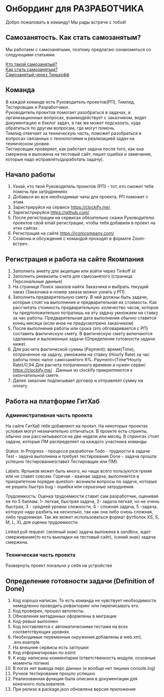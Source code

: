 # Онбординг для РАЗРАБОТЧИКА

Добро пожаловать в команду! Мы рады встрече с тобой!

## Самозанятость. Как стать самозанятым?

Мы работаем с самозанятыми, поэтому предлагаю ознакомиться со следующими статьями:

[Кто такой самозанятый?](https://npd.nalog.ru/)  
[Как стать самозанятым?](https://npd.nalog.ru/#start)  
[Самозанятый через Тинькофф](https://www.tinkoff.ru/bank/help/general/self-employed/work/start/)  


## Команда

В каждой команде есть Руководитель проектов(РП), Тимлид, Тестировщик и Разработчики.   
Руководитель проектов помогает разобраться в задачах, в организационных вопросах, взаимодействует с заказчиком, ведет документацию и бэклог задач, а так же может подсказать, куда обратиться по другим вопросам, где могут помочь.  
Тимлид отвечает за техническую часть, поможет разобраться в вопросах связанных с технологиями и реализацией задач на техническом уровне.  
Тестировщик проверяет, как работает задача после того, как она смержена и выложена на тестовый сайт, пишет ошибки и замечания, которые надо исправлять(доработать задачу).  

## Начало работы

1. Узнай, кто твой Руководитель проектов (РП) - тот, кто сможет тебе помочь при затруднениях
2. Добавься во все необходимые чаты для проекта, РП поможет с этим. 
3. Заристрируйся на сервисе https://clockify.me/ 
4. Зарегистрируйся https://github.com/
5. После регистрации на сервисах обязательно скажи Руководителю проектов свой email регистрации, чтобы тебя добавили в проект на этих сайтах.
6. Регистрация на сайте https://iconicompany.com/ 
7. Созвоны и обсуждения с командой проходят в формате Zoom-встреч.

## Регистрация и работа на сайте Якомпания

1. Заполнить анкету для акцепции или войти через Tinkoff id
2. Заполнить реквизиты счета для самозанятого (страница Персональные данные)
3. На странице Поиск заказов найти Заказчика и выбрать текущий заказ (Заказчика и номер заказа можно узнать у РП).
4. Заполнить предварительную смету. В ней должны быть задачи, которые стоят на выполнение и предварительная их стоимость. Как рассчитать стоимость предварительную: количество часов, которое ты предположительно потратишь на эту задачу умножаем на ставку за час работы. Предварительная дата выполнения обычно ставится конец месяца (если иное не предусмотрено заказчиком)
5. После выполнения работы или срока (это обговаривается с РП) составить фактическую смету. В фактическую смету включаются сделанные и выложенные задачи (Определение готовности задачи ниже). 
6. Для расчета фактической суммы (Payment): время(Time), потраченное на задачу, умножаем на ставку (Hourly Rate) за час работы плюс налог самозанятого 6%.
              Payment=(Time*Hourly Rate)/0,94
 Для расчета потраченного времени и нужен сервис https://clockify.me/ . Данные из clockify прикрепляются к окончательной смете.
7. Далее заказчик подписывает договор и отправляет сумму на оплату.

## Работа на платформе ГитХаб
### Административная часть проекта
На сайте ГитХаб тебя добавляют на проект. На некоторых проектах условия могут незначительно отличаться.
В проекте есть спринты, обычно они рассчитываются на две недели или месяц.
В спринтах стоят задачи, которые ПМ распределяет на каждого участника команды

Status: 
In Progress - процессе разработки
Todo - трудности в задаче
Test - задача выполнена и требует тестирования
Done - задача прошла успешно тестирование(ставит Тестировщик или ПМ).

Labels:
Ярлыков может быть много, но чаще всего пользуются тремя или не ставят совсем:
Горячая - важная задача, выполняется в приоритетном порядке
question- возникли вопросы по задаче, которые не решить быстро
bug - ошибка или серьезные затруднения.

Трудоемкость:
Оценка трудоемкости ставит сам разработчик, оценивая ее по 5 баллам: 
1- легкая, быстрая задача, 
2- задача легкая, но не очень быстрая, 
3 - средней уровни сложности, 
4 - сложная задача, 
5 -задача, которую надо разбить на несколько, так как она либо очень сложная, либо трудоемкая. 
Так же может использоваться формат футболок XS, S, M, L, XL  для оценки трудоемкости.

Linked pull request:
(зеленый знак) задача выложена в sandbox, ждет смерживания(то есть выкладки на тестовый сайт),
(синий знак) задача смержена.

### Техническая часть проекта
Развернуть проект локально у себя на устройстве


## Определение готовности задачи (Definition of Done)

1. Код хорошо написан. То есть команда не чувствует необходимости немедленно проводить рефакторинг или переписывать его.
2. Код проверен, прошел автотесты.
3. Обновления метаданных оформлены в миграции
4. Код-ревью выполнен
5. Код поставляется с автоматическими тестами на всех соответствующих уровнях.
6. Необходимые переменные окружения добавлены в web.xml, .env.example
7. На внешние сервисы есть заглушки
8. Код отформатирован по eslint
9. К коду написаны комментарии (ответственность модуля, основные моменты логики)
10. В логах нет вывода перс данных (и вообще нет лишних console.log)
11. Ручное тестирование прошло успешно
12. Реализованная функция была описана в документации для конечного пользователя.
13. При релизе в package.json обновлена версия приложения







